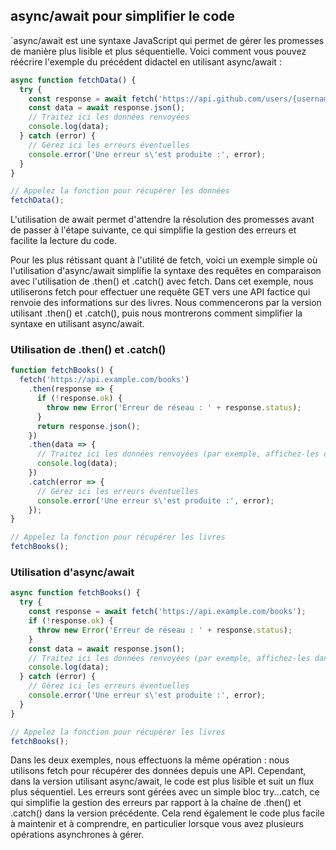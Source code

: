 ## async/await pour simplifier le code
`async/await est une syntaxe JavaScript qui permet de gérer les promesses de manière plus lisible et plus séquentielle. Voici comment vous pouvez réécrire l'exemple du précédent didactel en utilisant async/await :
```js
async function fetchData() {
  try {
    const response = await fetch('https://api.github.com/users/{username}');
    const data = await response.json();
    // Traitez ici les données renvoyées
    console.log(data);
  } catch (error) {
    // Gérez ici les erreurs éventuelles
    console.error('Une erreur s\'est produite :', error);
  }
}

// Appelez la fonction pour récupérer les données
fetchData();
```
L'utilisation de await permet d'attendre la résolution des promesses avant de passer à l'étape suivante, ce qui simplifie la gestion des erreurs et facilite la lecture du code.

Pour les plus rétissant quant à l'utilité de fetch, voici un exemple simple où l'utilisation d'async/await simplifie la syntaxe des requêtes en comparaison avec l'utilisation de .then() et .catch() avec fetch. Dans cet exemple, nous utiliserons fetch pour effectuer une requête GET vers une API factice qui renvoie des informations sur des livres. Nous commencerons par la version utilisant .then() et .catch(), puis nous montrerons comment simplifier la syntaxe en utilisant async/await.

### Utilisation de .then() et .catch()
```js
function fetchBooks() {
  fetch('https://api.example.com/books')
    .then(response => {
      if (!response.ok) {
        throw new Error('Erreur de réseau : ' + response.status);
      }
      return response.json();
    })
    .then(data => {
      // Traitez ici les données renvoyées (par exemple, affichez-les dans la console)
      console.log(data);
    })
    .catch(error => {
      // Gérez ici les erreurs éventuelles
      console.error('Une erreur s\'est produite :', error);
    });
}

// Appelez la fonction pour récupérer les livres
fetchBooks();

```

### Utilisation d'async/await

```js
async function fetchBooks() {
  try {
    const response = await fetch('https://api.example.com/books');
    if (!response.ok) {
      throw new Error('Erreur de réseau : ' + response.status);
    }
    const data = await response.json();
    // Traitez ici les données renvoyées (par exemple, affichez-les dans la console)
    console.log(data);
  } catch (error) {
    // Gérez ici les erreurs éventuelles
    console.error('Une erreur s\'est produite :', error);
  }
}

// Appelez la fonction pour récupérer les livres
fetchBooks();

```
Dans les deux exemples, nous effectuons la même opération : nous utilisons fetch pour récupérer des données depuis une API. Cependant, dans la version utilisant async/await, le code est plus lisible et suit un flux plus séquentiel. Les erreurs sont gérées avec un simple bloc try...catch, ce qui simplifie la gestion des erreurs par rapport à la chaîne de .then() et .catch() dans la version précédente. Cela rend également le code plus facile à maintenir et à comprendre, en particulier lorsque vous avez plusieurs opérations asynchrones à gérer.
